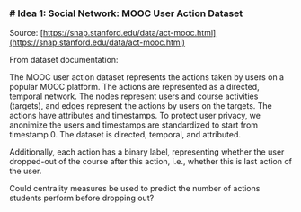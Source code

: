 ### # Idea 1: Social Network: MOOC User Action Dataset

Source: [https://snap.stanford.edu/data/act-mooc.html](https://snap.stanford.edu/data/act-mooc.html)

From dataset documentation:

The MOOC user action dataset represents the actions taken by users on a popular MOOC platform. The actions are represented as a directed, temporal network. The nodes represent users and course activities (targets), and edges represent the actions by users on the targets. The actions have attributes and timestamps. To protect user privacy, we anonimize the users and timestamps are standardized to start from timestamp 0. The dataset is directed, temporal, and attributed.

Additionally, each action has a binary label, representing whether the user dropped-out of the course after this action, i.e., whether this is last action of the user.

Could centrality measures be used to predict the number of actions students perform before dropping out? 
